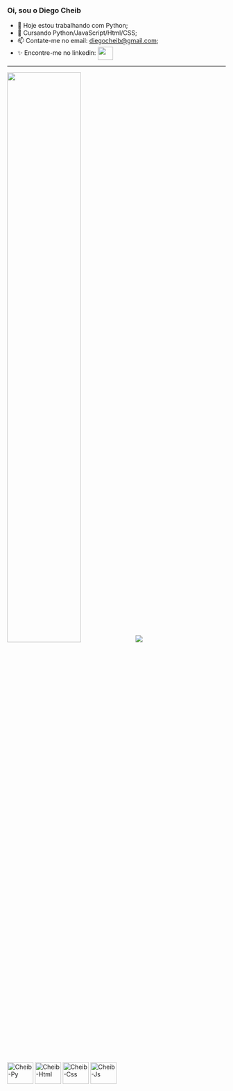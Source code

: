 ### Oi, sou o Diego Cheib
<link rel="stylesheet" href="https://cdn.jsdelivr.net/gh/devicons/devicon@v2.15.1/devicon.min.css">

- 🔭 Hoje estou trabalhando com Python;
- 🌱 Cursando Python/JavaScript/Html/CSS;
- 📫 Contate-me no email: diegocheib@gmail.com;
- ✨ Encontre-me no linkedin: <a href="www.linkedin.com/in/diego-cheib-85502b19b"><img align="center" height="30" width="35" src="https://cdn.jsdelivr.net/gh/devicons/devicon/icons/linkedin/linkedin-original.svg"></a>

<hr>
<div>
  <a href="https://github.com/DiegoCheib"></a>
  <img width="58%" src="https://github-readme-stats.vercel.app/api?username=DiegoCheib&show_icons=true&theme=dark">
  <img src="https://github-readme-stats.vercel.app/api/top-langs/?username=DiegoCheib&theme=dark">
</div>
<div style="display inline-block"><br>
  <img align="center" alt="Cheib-Py" height="50" width="60"  src="https://cdn.jsdelivr.net/gh/devicons/devicon/icons/python/python-original.svg">
  <img align="center" alt="Cheib-Html" height="50" width="60" src="https://cdn.jsdelivr.net/gh/devicons/devicon/icons/html5/html5-original.svg">
  <img align="center" alt="Cheib-Css"  height="50" width="60" src="https://cdn.jsdelivr.net/gh/devicons/devicon/icons/css3/css3-original.svg">  
  <img align="center" alt="Cheib-Js" height="50" width="60" src="https://cdn.jsdelivr.net/gh/devicons/devicon/icons/javascript/javascript-original.svg">  
</div>
